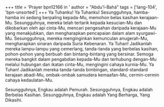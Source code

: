+++
title = 'Prayer bpn12166 in '
author = "Abdu'l-Bahá"
tags = ['lang-104', 'bpn-unsorted']
+++
Ya Tuhanku! Ya Tuhanku! Sesungguhnya, hamba-hamba ini sedang berpaling kepada-Mu, memohon belas kasihan kerajaan-Mu. Sesungguhnya, mereka telah tertarik kepada kesucian-Mu dan dikobarkan oleh api cinta-Mu, mencari pengesahan daripada kerajaan-Mu yang menakjubkan, dan mengharapkan pencapaian dalam alam syurgawi-Mu. Sesungguhnya, mereka menginginkan kemunculan anugerah-Mu, mengharapkan sinaran daripada Suria Kebenaran. Ya Tuhan! Jadikanlah mereka lampu-lampu yang cemerlang, tanda-tanda yang berbelas kasihan, pohon-pohon yang berbuah dan bintang-bintang yang bersinar. Semoga mereka bangkit dalam pengabdian kepada-Mu dan terhubung dengan-Mu melalui hubungan dan ikatan cinta-Mu, mengingini cahaya kurnia-Mu. Ya Tuhan! Jadikanlah mereka tanda-tanda bimbingan, standard-standard kerajaan abadi-Mu, ombak-ombak samudera kemaafan-Mu, cermin-cermin cahaya kedaulatan-Mu.

Sesungguhnya, Engkau adalah Pemurah. Sesungguhnya, Engkau adalah Berbelas Kasihan. Sesungguhnya, Engkau adalah Yang Berharga, Yang Dikasihi.
